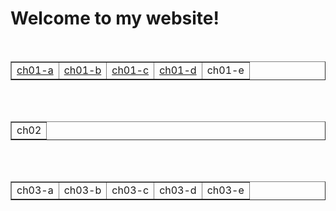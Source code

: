 <!DOCTYPE html>
<html>
	<head>
		<meta charset="utf-8">
		<title></title>
	</head>
	<body>
		<h1>Welcome to my website!</h1>
		<br>
		<table border="1">
			<tr>
				<td><a href="./html/ch01/a.html">ch01-a</a></td>
				<td><a href="./html/ch01/b.html">ch01-b</a></td>
				<td><a href="./html/ch01/c.html">ch01-c</a></td>
				<td><a href="./html/ch01/d.html">ch01-d</a></td>
				<td>ch01-e</td>
			</tr>
		</table>
		<br>
		<br>
		<table border="1">
			<tr>
				<td><a href="./html/ch02/task1.html"></a>ch02</td>
			</tr>
		</table>
		<br>
		<br>
		<table border="1">
			<tr>
				<td><a href="./html/ch03/task-a.html"></a>ch03-a</td>
				<td>ch03-b</td>
				<td>ch03-c</td>
				<td>ch03-d</td>
				<td>ch03-e</td>
			</tr>
		</table>
	</body>
</html>
